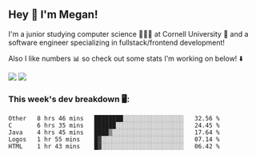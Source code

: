 ## Hey 👋 I'm Megan! 
I'm a junior studying computer science 👩🏻‍💻 at Cornell University 🐻 and a software engineer specializing in fullstack/frontend development!

Also I like numbers 📊 so check out some stats I'm working on below! ⬇️

<img src="https://github-readme-stats.meganyin13.vercel.app/api?username=meganyin13&show_icons=true&hide=stars&count_private=true" />

<img src="https://github-readme-stats.meganyin13.vercel.app/api/top-langs/?username=meganyin13&layout=compact&hide=Jupyter%20Notebook" />

### This week's dev breakdown 🖥:
<!--START_SECTION:waka-->
```text
Other   8 hrs 46 mins   ████████░░░░░░░░░░░░░░░░░   32.56 % 
C       6 hrs 35 mins   ██████░░░░░░░░░░░░░░░░░░░   24.45 % 
Java    4 hrs 45 mins   ████▒░░░░░░░░░░░░░░░░░░░░   17.64 % 
Logos   1 hr 55 mins    █▓░░░░░░░░░░░░░░░░░░░░░░░   07.14 % 
HTML    1 hr 43 mins    █▓░░░░░░░░░░░░░░░░░░░░░░░   06.42 % 
```
<!--END_SECTION:waka-->
